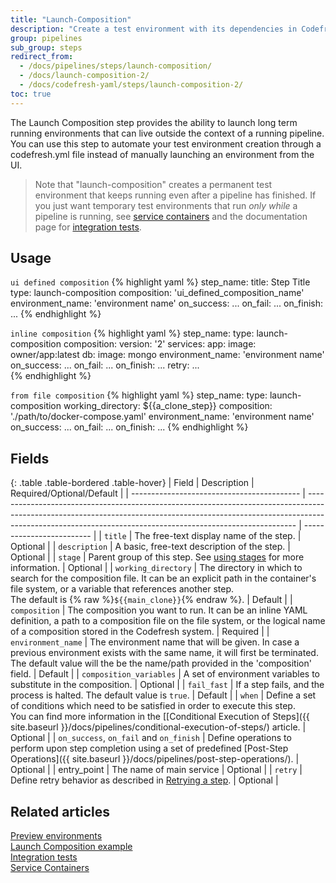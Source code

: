 ```yaml
---
title: "Launch-Composition"
description: "Create a test environment with its dependencies in Codefresh infrastructure"
group: pipelines
sub_group: steps
redirect_from:
  - /docs/pipelines/steps/launch-composition/
  - /docs/launch-composition-2/
  - /docs/codefresh-yaml/steps/launch-composition-2/
toc: true
---
```

The Launch Composition step provides the ability to launch long term running environments that can live outside the context of a running pipeline.
You can use this step to automate your test environment creation through a codefresh.yml file instead of manually launching an environment from the UI.

>Note that "launch-composition" creates a permanent test environment that keeps running even after a pipeline has finished. If you just want temporary test environments that run *only while* a pipeline is running, see [service containers]({{site.baseurl}}/docs/pipelines/service-containers/) and the documentation page for [integration tests]({{site.baseurl}}/docs/testing/integration-tests/).

## Usage

  `ui defined composition`
{% highlight yaml %}
step_name:
  title: Step Title
  type: launch-composition
  composition: 'ui_defined_composition_name'
  environment_name: 'environment name'
  on_success:
    ...
  on_fail:
    ...
  on_finish:
    ...
{% endhighlight %}

  `inline composition`
{% highlight yaml %}
step_name:
  type: launch-composition
  composition:
    version: '2'
    services:
      app:
        image: owner/app:latest
      db:
        image: mongo
  environment_name: 'environment name'
  on_success:
    ...
  on_fail:
    ...
  on_finish:
    ...
  retry:
    ...  
{% endhighlight %}

  `from file composition`
{% highlight yaml %}
step_name:
  type: launch-composition
  working_directory: ${{a_clone_step}}
  composition: './path/to/docker-compose.yaml'
  environment_name: 'environment name'
  on_success:
    ...
  on_fail:
    ...
  on_finish:
    ...
{% endhighlight %}

## Fields

{: .table .table-bordered .table-hover}
| Field                                      | Description                                                                                                                                                                                                                             | Required/Optional/Default |
| ------------------------------------------ | --------------------------------------------------------------------------------------------------------------------------------------------------------------------------------------------------------------------------------------- | ------------------------- |
| `title`                                    | The free-text display name of the step.                                                                                                                                                                                                 | Optional                  |
| `description`                              | A basic, free-text description of the step.                                                                                                                                                                                             | Optional                  |
| `stage`                              | Parent group of this step. See [using stages]({{site.baseurl}}/docs/pipelines/stages/) for more information.                                                                                                                                                                                          | Optional                  |
| `working_directory`                        | The directory in which to search for the composition file. It can be an explicit path in the container's file system, or a variable that references another step. <br> The default is {% raw %}`${{main_clone}}`{% endraw %}.           | Default                   |
| `composition`                              | The composition you want to run. It can be an inline YAML definition, a path to a composition file on the file system, or the logical name of a composition stored in the Codefresh system.                                             | Required                  |
| `environment_name`                         | The environment name that will be given. In case a previous environment exists with the same name, it will first be terminated. The default value will the be the name/path provided in the 'composition' field.                        | Default                   |
| `composition_variables`                    | A set of environment variables to substitute in the composition.                                                                                                                                                                        | Optional                  |
| `fail_fast`                                | If a step fails, and the process is halted. The default value is `true`.                                                                                                                                                                | Default                   |
| `when`                                     | Define a set of conditions which need to be satisfied in order to execute this step.<br>You can find more information in the [[Conditional Execution of Steps]({{ site.baseurl }}/docs/pipelines/conditional-execution-of-steps/) article.                              | Optional                  |
| `on_success`, `on_fail` and `on_finish`    | Define operations to perform upon step completion using a set of predefined [Post-Step Operations]({{ site.baseurl }}/docs/pipelines/post-step-operations/).                                                                                                           | Optional                  |
| entry_point                                | The name of main service                                                                                                                                                                                                                | Optional                 |
| `retry`   | Define retry behavior as described in [Retrying a step]({{site.baseurl}}/docs/pipelines/what-is-the-codefresh-yaml/#retrying-a-step).                                                                               | Optional                  |

## Related articles
[Preview environments]({{site.baseurl}}/docs/getting-started/on-demand-environments/)  
[Launch Composition example]({{site.baseurl}}/docs/yaml-examples/examples/launch-composition/)  
[Integration tests]({{site.baseurl}}/docs/testing/integration-tests/)  
[Service Containers]({{site.baseurl}}/docs/pipelines/service-containers/)